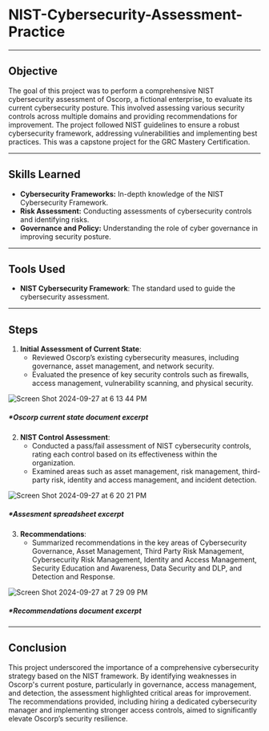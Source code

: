 # NIST-Cybersecurity-Assessment-Practice

---

## Objective
The goal of this project was to perform a comprehensive NIST cybersecurity assessment of Oscorp, a fictional enterprise, to evaluate its current cybersecurity posture. This involved assessing various security controls across multiple domains and providing recommendations for improvement. The project followed NIST guidelines to ensure a robust cybersecurity framework, addressing vulnerabilities and implementing best practices. This was a capstone project for the GRC Mastery Certification.

---

## Skills Learned
- **Cybersecurity Frameworks:** In-depth knowledge of the NIST Cybersecurity Framework.
- **Risk Assessment:** Conducting assessments of cybersecurity controls and identifying risks.
- **Governance and Policy:** Understanding the role of cyber governance in improving security posture.

---

## Tools Used
- **NIST Cybersecurity Framework**: The standard used to guide the cybersecurity assessment.

---

## Steps
1. **Initial Assessment of Current State**:
   - Reviewed Oscorp’s existing cybersecurity measures, including governance, asset management, and network security.
   - Evaluated the presence of key security controls such as firewalls, access management, vulnerability scanning, and physical security.

![Screen Shot 2024-09-27 at 6 13 44 PM](https://github.com/user-attachments/assets/a5699649-6d63-4a26-9339-06f1dbfd2fa7)

##### *Oscorp current state document excerpt

2. **NIST Control Assessment**:
   - Conducted a pass/fail assessment of NIST cybersecurity controls, rating each control based on its effectiveness within the organization.
   - Examined areas such as asset management, risk management, third-party risk, identity and access management, and incident detection.

  ![Screen Shot 2024-09-27 at 6 20 21 PM](https://github.com/user-attachments/assets/eef1e06f-4304-4c8a-874d-9f4e21f27aec)

##### *Assesment spreadsheet excerpt

3. **Recommendations**:
   - Summarized recommendations in the key areas of Cybersecurity Governance, Asset Management, Third Party Risk Management, Cybersecurity Risk Management, Identity and Access Management, Security Education and Awareness, Data Security and DLP, and Detection and Response.

![Screen Shot 2024-09-27 at 7 29 09 PM](https://github.com/user-attachments/assets/a331fdb9-f25b-429d-8f13-b675c090f9d5)

##### *Recommendations document excerpt
    

---

## Conclusion
This project underscored the importance of a comprehensive cybersecurity strategy based on the NIST framework. By identifying weaknesses in Oscorp's current posture, particularly in governance, access management, and detection, the assessment highlighted critical areas for improvement. The recommendations provided, including hiring a dedicated cybersecurity manager and implementing stronger access controls, aimed to significantly elevate Oscorp’s security resilience.
